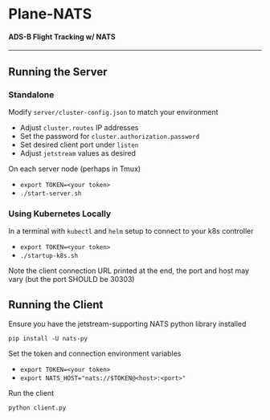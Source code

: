 # Plane-NATS
#### ADS-B Flight Tracking w/ NATS
------------
## Running the Server
### Standalone
Modify `server/cluster-config.json` to match your environment
- Adjust `cluster.routes` IP addresses
- Set the password for `cluster.authorization.password`
- Set desired client port under `listen`
- Adjust `jetstream` values as desired

On each server node (perhaps in Tmux)
- `export TOKEN=<your token>`
- `./start-server.sh`

### Using Kubernetes Locally
In a terminal with `kubectl` and `helm` setup to connect to your k8s controller
- `export TOKEN=<your token>`
- `./startup-k8s.sh`

Note the client connection URL printed at the end, the port and host may vary
(but the port SHOULD be 30303)

## Running the Client
Ensure you have the jetstream-supporting NATS python library installed
```
pip install -U nats-py
```

Set the token and connection environment variables
- `export TOKEN=<your token>`
- `export NATS_HOST="nats://$TOKEN@<host>:<port>"`

Run the client
```
python client.py
```

